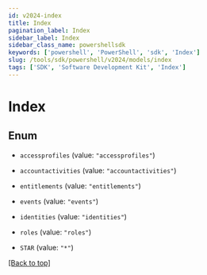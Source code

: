 ```yaml
---
id: v2024-index
title: Index
pagination_label: Index
sidebar_label: Index
sidebar_class_name: powershellsdk
keywords: ['powershell', 'PowerShell', 'sdk', 'Index'] 
slug: /tools/sdk/powershell/v2024/models/index
tags: ['SDK', 'Software Development Kit', 'Index']
---
```



# Index

## Enum


* `accessprofiles` (value: `"accessprofiles"`)

* `accountactivities` (value: `"accountactivities"`)

* `entitlements` (value: `"entitlements"`)

* `events` (value: `"events"`)

* `identities` (value: `"identities"`)

* `roles` (value: `"roles"`)

* `STAR` (value: `"*"`)


[[Back to top]](#) 

